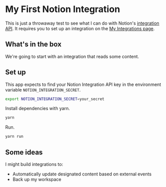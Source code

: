 # My First Notion Integration

This is just a throwaway test to see what I can do with Notion's [integration API](https://www.notion.so/integrations/all). It requires you to set up an integration on the [My Integrations page](https://www.notion.so/my-integration).

## What's in the box

We're going to start with an integration that reads some content.

## Set up

This app expects to find your Notion Integration API key in the environment variable `NOTION_INTEGRATION_SECRET`.

```bash
export NOTION_INTEGRATION_SECRET=your_secret
```

Install dependencies with yarn.

```bash
yarn
```

Run.

```bash
yarn run
```

## Some ideas

I might build integrations to:

- Automatically update designated content based on external events
- Back up my workspace
